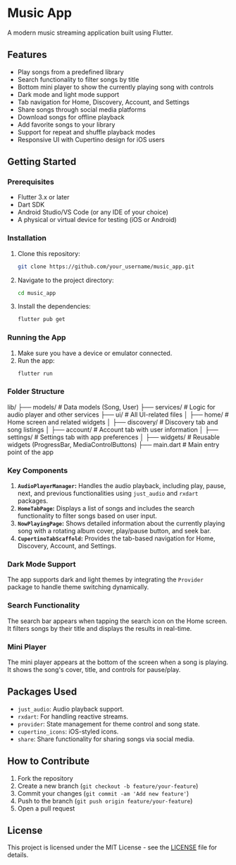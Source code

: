 # Music App

A modern music streaming application built using Flutter.

## Features

- Play songs from a predefined library
- Search functionality to filter songs by title
- Bottom mini player to show the currently playing song with controls
- Dark mode and light mode support
- Tab navigation for Home, Discovery, Account, and Settings
- Share songs through social media platforms
- Download songs for offline playback
- Add favorite songs to your library
- Support for repeat and shuffle playback modes
- Responsive UI with Cupertino design for iOS users

## Getting Started

### Prerequisites

- Flutter 3.x or later
- Dart SDK
- Android Studio/VS Code (or any IDE of your choice)
- A physical or virtual device for testing (iOS or Android)

### Installation

1. Clone this repository:
    ```bash
    git clone https://github.com/your_username/music_app.git
    ```
2. Navigate to the project directory:
    ```bash
    cd music_app
    ```
3. Install the dependencies:
    ```bash
    flutter pub get
    ```

### Running the App

1. Make sure you have a device or emulator connected.
2. Run the app:
    ```bash
    flutter run
    ```

### Folder Structure

lib/ ├── models/ # Data models (Song, User) ├── services/ # Logic for audio player and other
services ├── ui/ # All UI-related files │ ├── home/ # Home screen and related widgets │ ├──
discovery/ # Discovery tab and song listings │ ├── account/ # Account tab with user information │
├── settings/ # Settings tab with app preferences │ ├── widgets/ # Reusable widgets (ProgressBar,
MediaControlButtons) ├── main.dart # Main entry point of the app


### Key Components

1. **`AudioPlayerManager`:** Handles the audio playback, including play, pause, next, and previous functionalities using `just_audio` and `rxdart` packages.
2. **`HomeTabPage`:** Displays a list of songs and includes the search functionality to filter songs based on user input.
3. **`NowPlayingPage`:** Shows detailed information about the currently playing song with a rotating album cover, play/pause button, and seek bar.
4. **`CupertinoTabScaffold`:** Provides the tab-based navigation for Home, Discovery, Account, and Settings.

### Dark Mode Support

The app supports dark and light themes by integrating the `Provider` package to handle theme switching dynamically.

### Search Functionality

The search bar appears when tapping the search icon on the Home screen. It filters songs by their title and displays the results in real-time.

### Mini Player

The mini player appears at the bottom of the screen when a song is playing. It shows the song's cover, title, and controls for pause/play.

## Packages Used

- `just_audio`: Audio playback support.
- `rxdart`: For handling reactive streams.
- `provider`: State management for theme control and song state.
- `cupertino_icons`: iOS-styled icons.
- `share`: Share functionality for sharing songs via social media.

## How to Contribute

1. Fork the repository
2. Create a new branch (`git checkout -b feature/your-feature`)
3. Commit your changes (`git commit -am 'Add new feature'`)
4. Push to the branch (`git push origin feature/your-feature`)
5. Open a pull request

## License

This project is licensed under the MIT License - see the [LICENSE](LICENSE) file for details.
